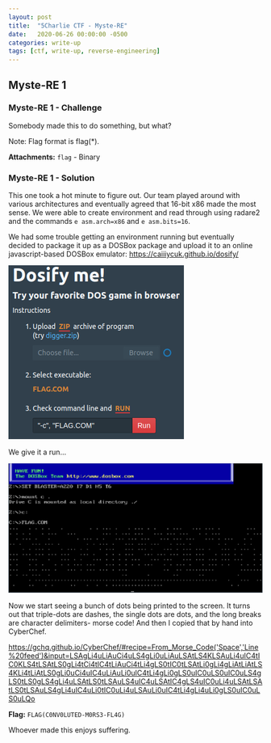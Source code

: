 ```yaml
---
layout: post
title:  "5Charlie CTF - Myste-RE"
date:   2020-06-26 00:00:00 -0500
categories: write-up
tags: [ctf, write-up, reverse-engineering]
---
```


## Myste-RE 1

### Myste-RE 1 - Challenge

Somebody made this to do something, but what?

Note: Flag format is flag(*).

**Attachments:** `flag` - Binary

### Myste-RE 1 - Solution

This one took a hot minute to figure out.
Our team played around with various architectures and eventually agreed that 16-bit x86 made the most sense.
We were able to create environment and read through using radare2 and the commands `e asm.arch=x86` and `e asm.bits=16`.

We had some trouble getting an environment running but eventually decided to package it up as a DOSBox package and upload it to an online javascript-based DOSBox emulator: <https://caiiiycuk.github.io/dosify/>

![DOSify Input](/assets/images/mystere_dosify_input.png)

We give it a run...

![DOSify Output](/assets/images/mystere_dosify_output.png)

Now we start seeing a bunch of dots being printed to the screen.
It turns out that triple-dots are dashes, the single dots are dots, and the long breaks are character delimiters- morse code!
And then I copied that by hand into CyberChef.

<https://gchq.github.io/CyberChef/#recipe=From_Morse_Code('Space','Line%20feed')&input=LSAgLi4uLiAuCi4uLS4gLi0uLiAuLSAtLS4KLSAuLi4uIC4tIC0KLS4tLSAtLS0gLi4tCi4tIC4tLiAuCi4tLi4gLS0tIC0tLSAtLi0gLi4gLiAtLiAtLS4KLi4tLiAtLS0gLi0uCi4uIC4uLiAuLi0uIC4tLi4gLi0gLS0uIC0uLS0uIC0uLS4gLS0tLS0gLS4gLi4uLSAtLS0tLSAuLS4uIC4uLSAtIC4gLS4uIC0uLi4uLSAtLSAtLS0tLSAuLS4gLi4uIC4uLi0tIC0uLi4uLSAuLi0uIC4tLi4gLi4uLi0gLS0uIC0uLS0uLQo>

**Flag:** `FLAG(C0NV0LUTED-M0RS3-FL4G)`

Whoever made this enjoys suffering.
